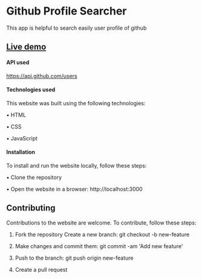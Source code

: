 # Github Profile Searcher
This app is helpful to search easily user profile of github


## [Live demo](https://searchgithubprofile.vercel.app/)


#### API used

 https://api.github.com/users
 
 
#### Technologies used

This website was built using the following technologies:

• HTML

• CSS

• JavaScript


#### Installation

To install and run the website locally, follow these steps:

• Clone the repository

• Open the website in a browser: http://localhost:3000


## Contributing

Contributions to the website are welcome. To contribute, follow these steps:

1. Fork the repository Create a new branch: git checkout -b new-feature

2. Make changes and commit them: git commit -am 'Add new feature'

3. Push to the branch: git push origin new-feature

4. Create a pull request
